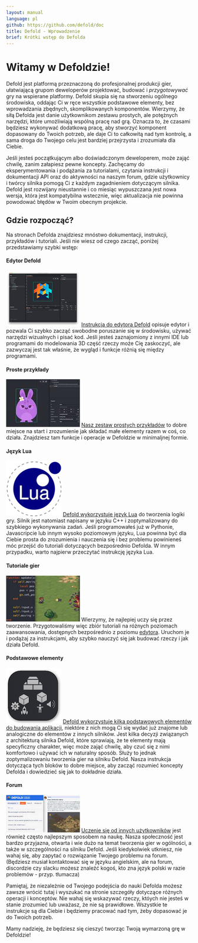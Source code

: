 ```yaml
---
layout: manual
language: pl
github: https://github.com/defold/doc
title: Defold - Wprowadzenie
brief: Krótki wstęp do Defolda
---
```


# Witamy w Defoldzie!

Defold jest platformą przeznaczoną do profesjonalnej produkcji gier, ułatwiającą grupom deweloperów projektować, budować i _przygotowywać_ gry na wspierane platformy. Defold skupia się na stworzeniu ogólnego środowiska, oddając Ci w ręce wszystkie podstawowe elementy, bez wprowadzania zbędnych, skomplikowanych komponentów. Wierzymy, że siłą Defolda jest danie użytkownikom zestawu prostych, ale potężnych narzędzi, które umożliwiają wspólną pracę nad grą. Oznacza to, że czasami będziesz wykonywać dodatkową pracę, aby stworzyć komponent dopasowany do Twoich potrzeb, ale daje Ci to całkowitą nad tym kontrolę, a sama droga do Twojego celu jest bardziej przejrzysta i zrozumiała dla Ciebie.

Jeśli jesteś początkującym albo doświadczonym deweloperem, może zająć chwilę, zanim załapiesz pewne koncepty. Zachęcamy do eksperymentowania i podążania za tutorialami, czytania instrukcji i dokumentacji API oraz do aktywności na naszym forum, gdzie użytkownicy i twórcy silnika pomogą Ci z każdym zagadnieniem dotyczącym silnika. Defold jest rozwijany nieustannie i co miesiąc wypuszczana jest nowa wersja, która jest kompatybilna wstecznie, więc aktualizacja nie powinna powodować błędów w Twoim obecnym projekcie.

## Gdzie rozpocząć?

Na stronach Defolda znajdziesz mnóstwo dokumentacji, instrukcji, przykładów i tutoriali. Jeśli nie wiesz od czego zacząć, poniżej przedstawiamy szybki wstęp:

#### Edytor Defold
![Editor overview](/manuals/images/introduction/editor.png) [Instrukcja do edytora Defold](/pl/manuals/editor/) opisuje edytor i pozwala Ci szybko zacząć swobodne poruszanie się w środowisku, używać narzędzi wizualnych i pisać kod. Jeśli jesteś zaznajomiony z innymi IDE lub programami do modelowania 3D część rzeczy może Cię zaskoczyć, ale zazwyczaj jest tak właśnie, że wygląd i funkcje różnią się między programami.

#### Proste przykłady
![Examples](/manuals/images/introduction/examples.jpg) [Nasz zestaw prostych przykładów](/examples/) to dobre miejsce na start i zrozumienie jak składać małe elementy razem w coś, co działa. Znajdziesz tam funkcje i operacje w Defoldzie w minimaljnej formie.

#### Język Lua
![Lua overview](/manuals/images/introduction/lua.png) [Defold wykorzystuje język Lua](/pl/manuals/lua/) do tworzenia logiki gry. Silnik jest natomiast napisany w języku C++ i zoptymalizowany do szybkiego wykonywania zadań. Jeśli programowałeś już w Pythonie, Javascripcie lub innym wysoko poziomowym języku, Lua powinna być dla Ciebie prosta do zrozumienia i nauczenia się i bez problemu powinieneś móc przejść do tutoriali dotyczących bezpośrednio Defolda. W innym przypadku, warto najpierw przeczytać instrukcję języka Lua.

#### Tutoriale gier
![Tutorials](/manuals/images/introduction/tutorials.jpg) Wierzymy, że najlepiej uczy się przez tworzenie. Przygotowaliśmy więc zbiór tutoriali na różnych poziomach zaawansowania, dostępnych bezpośrednio z poziomu [edytora](/pl/manuals/editor/). Uruchom je i podążaj za instrukcjami, aby szybko nauczyć się jak budować rzeczy i jak działa Defold.

#### Podstawowe elementy
![Building blocks](/manuals/images/introduction/building_blocks.png) [Defold wykorzystuje kilka podstawowych elementów do budowania aplikacji](/pl/manuals/building-blocks/), niektóre z nich mogą Ci się wydać już znajome lub analogiczne do elementów z innych silników. Jest kilka decyzji związanych z architekturą silnika Defold, które sprawiają, że te elementy mają specyficzny charakter, więc może zająć chwilę, aby czuć się z nimi komfortowo i używać ich w naturalny sposób. Służy to jednak zoptymalizowaniu tworzenia gier na silniku Defold. Nasza instrukcja dotycząca tych bloków to dobre miejsce, aby zacząć rozumieć koncepty Defolda i dowiedzieć się jak to dokładnie działa.

#### Forum
![Forum](/manuals/images/introduction/forum.jpg) [Uczenie się od innych użytkowników](//forum.defold.com/) jest również często najlepszym sposobem na naukę. Nasza społeczność jest bardzo przyjazna, otwarta i wie dużo na temat tworzenia gier w ogólności, a także w szczególności na silniku Defold. Jeśli kiedykolwiek utkniesz, nie wahaj się, aby zapytać o rozwiązanie Twojego problemu na forum. (Będziesz musiał kontaktować się w języku angielskim, ale na forum, discordzie czy slacku możesz znaleźć kogoś, kto zna język polski w razie problemów - przyp. tłumacza)

Pamiętaj, że niezależnie od Twojego podejścia do nauki Defolda możesz zawsze wrócić tutaj i wyszukać na stronie szczegóły dotyczące różnych operacji i konceptów. Nie wahaj się wskazywać rzeczy, któych nie jesteś w stanie zrozumieć lub uważasz, że nie są prawidłowe. Wszystkie te instrukcje są dla Ciebie i będziemy pracować nad tym, żeby dopasować je do Twoich potrzeb.

Mamy nadzieję, że będziesz się cieszyć tworząc Twoją wymarzoną grę w Defoldzie!
